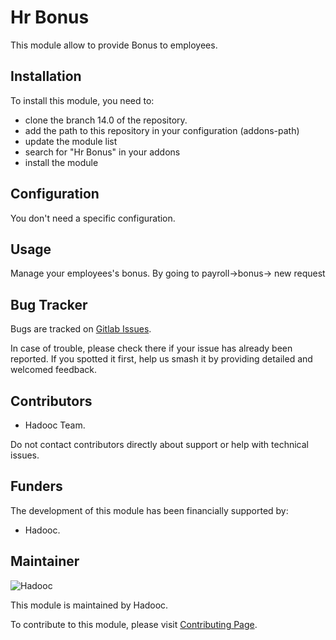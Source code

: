 # Hr Bonus

This module allow to provide Bonus to employees.

## Installation

To install this module, you need to:

- clone the branch 14.0 of the repository.
- add the path to this repository in your configuration (addons-path)
- update the module list
- search for "Hr Bonus" in your addons
- install the module

## Configuration

You don't need a specific configuration.

## Usage

Manage your employees's bonus. By going to payroll->bonus-> new request

## Bug Tracker

Bugs are tracked on [Gitlab Issues](https://gitlab.com/hadooc/odoo-tn/hr/issues).

In case of trouble, please check there if your issue has already been reported. If you spotted it first, help us smash
it by providing detailed and welcomed feedback.

## Contributors

- Hadooc Team.

Do not contact contributors directly about support or help with technical issues.

## Funders

The development of this module has been financially supported by:

- Hadooc.

## Maintainer

![Hadooc](https://hadooc.com/logo)

This module is maintained by Hadooc.

To contribute to this module, please visit [Contributing Page](https://gitlab.com/hadooc/extra/wikis/Contributing).

